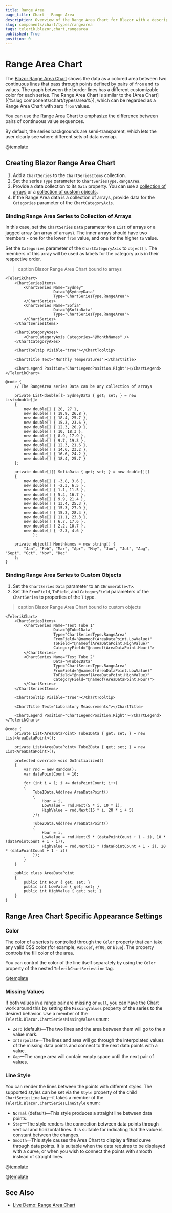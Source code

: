 ```yaml
---
title: Range Area
page_title: Chart - Range Area
description: Overview of the Range Area Chart for Blazor with a description of the common use cases and the different ways to data bind the chart. The article lists configuration options and provides Range Area Chart examples.
slug: components/chart/types/rangearea
tags: telerik,blazor,chart,rangearea
published: True
position: 0
---
```


# Range Area Chart

The <a href="https://www.telerik.com/blazor-ui/range-area-chart" target="_blank">Blazor Range Area Chart</a> shows the data as a colored area between two continuous lines that pass through points defined by pairs of `from` and `to` values. The graph between the border lines has a different customizable color for each series. The Range Area Chart is similar to the [Area Chart]({%slug components/chart/types/area%}), which can be regarded as a Range Area Chart with zero `from` values.

You can use the Range Area Chart to emphasize the difference between pairs of continuous value sequences.

By default, the series backgrounds are semi-transparent, which lets the user clearly see where different sets of data overlap.

@[template](/_contentTemplates/chart/link-to-basics.md#understand-basics-and-databinding-first)

## Creating Blazor Range Area Chart

1. Add a `ChartSeries` to the `ChartSeriesItems` collection.
2. Set the series `Type` parameter to `ChartSeriesType.RangeArea`.
3. Provide a data collection to its `Data` property. You can use a [collection of arrays](#binding-range-area-series-to-collection-of-arrays) or a [collection of custom objects](#binding-range-area-series-to-custom-objects).
4. If the Range Area data is a collection of arrays, provide data for the `Categories` parameter of the `ChartCategoryAxis`.

### Binding Range Area Series to Collection of Arrays

In this case, set the `ChartSeries` `Data` parameter to a `List` of arrays or a jagged array (an array of arrays). The inner arrays should have two members - one for the lower `from` value, and one for the higher `to` value.

Set the `Categories` parameter of the `ChartCategoryAxis` to `object[]`. The members of this array will be used as labels for the category axis in their respective order.

>caption Blazor Range Area Chart bound to arrays

````CSHTML
<TelerikChart>
    <ChartSeriesItems>
        <ChartSeries Name="Sydney"
                     Data="@SydneyData"
                     Type="ChartSeriesType.RangeArea">
        </ChartSeries>
        <ChartSeries Name="Sofia"
                     Data="@SofiaData"
                     Type="ChartSeriesType.RangeArea">
        </ChartSeries>
    </ChartSeriesItems>

    <ChartCategoryAxes>
        <ChartCategoryAxis Categories="@MonthNames" />
    </ChartCategoryAxes>

    <ChartTooltip Visible="true"></ChartTooltip>

    <ChartTitle Text="Monthly Temperatures"></ChartTitle>

    <ChartLegend Position="ChartLegendPosition.Right"></ChartLegend>
</TelerikChart>

@code {
    // The RangeArea series Data can be any collection of arrays

    private List<double[]> SydneyData { get; set; } = new List<double[]>
    {
        new double[] { 20, 27 },
        new double[] { 19.9, 26.8 },
        new double[] { 18.4, 25.7 },
        new double[] { 15.3, 23.6 },
        new double[] { 12.3, 20.9 },
        new double[] { 10, 18.3 },
        new double[] { 8.9, 17.9 },
        new double[] { 9.7, 19.3 },
        new double[] { 12.3, 21.6 },
        new double[] { 14.6, 23.2 },
        new double[] { 16.6, 24.2 },
        new double[] { 18.4, 25.7 }
    };

    private double[][] SofiaData { get; set; } = new double[][]
    {
        new double[] { -3.8, 3.6 },
        new double[] { -2.3, 6.5 },
        new double[] { 1.1, 11.5 },
        new double[] { 5.4, 16.7 },
        new double[] { 9.9, 21.4 },
        new double[] { 13.4, 25.3 },
        new double[] { 15.3, 27.9 },
        new double[] { 15.3, 28.4 },
        new double[] { 11.1, 23.3 },
        new double[] { 6.7, 17.6 },
        new double[] { 2.2, 10.7 },
        new double[] { -2.3, 4.6 }
            };

    private object[] MonthNames = new string[] {
        "Jan", "Feb", "Mar", "Apr", "May", "Jun", "Jul", "Aug", "Sept", "Oct", "Nov", "Dec"
    };
}
````

### Binding Range Area Series to Custom Objects

1. Set the `ChartSeries` `Data` parameter to an `IEnumerable<T>`. 
1. Set the `FromField`, `ToField`, and `CategoryField` parameters of the `ChartSeries` to properties of the `T` type.

>caption Blazor Range Area Chart bound to custom objects

````CSHTML
<TelerikChart>
    <ChartSeriesItems>
        <ChartSeries Name="Test Tube 1"
                     Data="@Tube1Data"
                     Type="ChartSeriesType.RangeArea"
                     FromField="@nameof(AreaDataPoint.LowValue)"
                     ToField="@nameof(AreaDataPoint.HighValue)"
                     CategoryField="@nameof(AreaDataPoint.Hour)">
        </ChartSeries>
        <ChartSeries Name="Test Tube 2"
                     Data="@Tube2Data"
                     Type="ChartSeriesType.RangeArea"
                     FromField="@nameof(AreaDataPoint.LowValue)"
                     ToField="@nameof(AreaDataPoint.HighValue)"
                     CategoryField="@nameof(AreaDataPoint.Hour)">
        </ChartSeries>
    </ChartSeriesItems>

    <ChartTooltip Visible="true"></ChartTooltip>

    <ChartTitle Text="Laboratory Measurements"></ChartTitle>

    <ChartLegend Position="ChartLegendPosition.Right"></ChartLegend>
</TelerikChart>

@code {
    private List<AreaDataPoint> Tube1Data { get; set; } = new List<AreaDataPoint>();

    private List<AreaDataPoint> Tube2Data { get; set; } = new List<AreaDataPoint>();

    protected override void OnInitialized()
    {
        var rnd = new Random();
        var dataPointCount = 10;

        for (int i = 1; i <= dataPointCount; i++)
        {
            Tube1Data.Add(new AreaDataPoint()
            {
                Hour = i,
                LowValue = rnd.Next(5 * i, 10 * i),
                HighValue = rnd.Next(15 * i, 20 * i + 5)
            });

            Tube2Data.Add(new AreaDataPoint()
            {
                Hour = i,
                LowValue = rnd.Next(5 * (dataPointCount + 1 - i), 10 * (dataPointCount + 1 - i)),
                HighValue = rnd.Next(15 * (dataPointCount + 1 - i), 20 * (dataPointCount + 1 - i))
            });
        }
    }

    public class AreaDataPoint
    {
        public int Hour { get; set; }
        public int LowValue { get; set; }
        public int HighValue { get; set; }
    }
}
````


## Range Area Chart Specific Appearance Settings

### Color

The color of a series is controlled through the `Color` property that can take any valid CSS color (for example, `#abcdef`, `#f00`, or `blue`). The property controls the fill color of the area.

You can control the color of the line itself separately by using the `Color` property of the nested `TelerikChartSeriesLine` tag.

@[template](/_contentTemplates/chart/link-to-basics.md#opacity-area-bubble)

### Missing Values

If both values in a range pair are missing or `null`, you can have the Chart work around this by setting the `MissingValues` property of the series to the desired behavior. Use a member of the `Telerik.Blazor.ChartSeriesMissingValues` enum:

* `Zero` (default)—The two lines and the area between them will go to the `0` value mark.
* `Interpolate`—The lines and area will go through the interpolated values of the missing data points and connect to the next data points with a value.
* `Gap`—The range area will contain empty space until the next pair of values.


### Line Style

You can render the lines between the points with different styles. The supported styles can be set via the `Style` property of the child `ChartSeriesLine` tag—it takes a member of the `Telerik.Blazor.ChartSeriesLineStyle` enum:

* `Normal` (default)—This style produces a straight line between data points.
* `Step`—The style renders the connection between data points through vertical and horizontal lines. It is suitable for indicating that the value is constant between the changes.
* `Smooth`—This style causes the Area Chart to display a fitted curve through data points. It is suitable when the data requires to be displayed with a curve, or when you wish to connect the points with smooth instead of straight lines.

@[template](/_contentTemplates/chart/link-to-basics.md#configurable-nested-chart-settings)

@[template](/_contentTemplates/chart/link-to-basics.md#configurable-nested-chart-settings-categorical)


## See Also

* [Live Demo: Range Area Chart](https://demos.telerik.com/blazor-ui/chart/range-area-chart)
